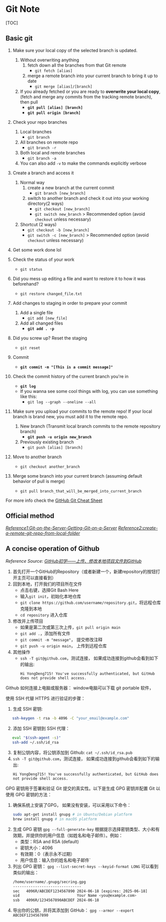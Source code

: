 # Git Note

[TOC]

## Basic git

1. Make sure your local copy of the selected branch is updated.
   1. Without overwriting anything
      1. fetch down all the branches from that Git remote
         - `git fetch [alias]`
      1. merge a remote branch into your current branch to bring it up to date
         - `git merge [alias]/[branch]`
   2. If you already fetched or you are ready to **overwrite your local copy**, (fetch and merge any commits from the tracking remote branch), then pull
      - **`git pull [alias] [branch]`**
      - **`git pull origin [branch]`**

2. Check your repo branches
   1. Local branches
      - `git branch`
   2. All branches on remote repo
      - `git branch -r`
   3. Both local and remote branches
      - `git branch -a`
   4. You can also add `-v` to make the commands explicitly verbose
3. Create a branch and access it
   1. Normal way
      1. create a new branch at the current commit
         - `git branch [new_branch]`
      2. switch to another branch and check it out into your working directory(2 ways)
         - `git checkout [new_branch]`
         - `git switch new_branch`  > Recommended option (avoid `checkout` unless necessary)
   2. Shortcut (2 ways)
      - `git checkout -b [new_branch]`
      - `git switch -c [new_branch]` > Recommended option (avoid `checkout` unless necessary)
4. Get some work done lol
5. Check the status of your work
   - `git status`
6. Did you mess up editing a file and want to restore it to how it was beforehand?
   - `git restore changed_file.txt`
7. Add changes to staging in order to prepare your commit
   1. Add a single file
      - `git add [new_file]`
   2. Add all changed files
      - **`git add . -p`**
8. Did you screw up? Reset the staging
   - `git reset`
9. Commit
   - **`git commit -m "[This is a commit message]"`**

10. Check the commit history of the current branch you're in
    - **`git log`**
    - If you wanna see some cool things with log, you can use something like this:
      - `git log --graph --oneline --all`

11. Make sure you upload your commits to the remote repo! If your local branch is brand new, you must add it to the remote repo.
    1. New branch (Transmit local branch commits to the remote repository branch)
       - **`git push -u origin new_branch`**
    2. Previously existing branch
       - `git push [alias] [branch]`
12. Move to another branch
    - `git checkout another_branch`
13. Merge some branch into your current branch (assuming default behavior of pull is merge)
    - `git pull branch_that_will_be_merged_into_current_branch`

For more info check the [GitHub Git Cheat Sheet](https://education.github.com/git-cheat-sheet-education.pdf)

## Official method

_[Reference1:Git-on-the-Server-Getting-Git-on-a-Server](https://git-scm.com/book/en/v2/Git-on-the-Server-Getting-Git-on-a-Server)_
_[Reference2:create-a-remote-git-repo-from-local-folder](https://stackoverflow.com/questions/14087667/create-a-remote-git-repo-from-local-folder)_

## A concise operation of Github

_Reference Source: [GitHub初学——上传、修改本地项目文件到GitHub](https://blog.csdn.net/Demonslzh/article/details/104268334)_

1. 首先打开一个GitHub的Repository（或者新建一个，新建repository的按钮打开主页可以直接看到）
2. 回到本地，打开我们的项目所在文件
   - 点击右键，选择Git Bash Here
   - 输入`git init`，初始化本地仓库
   - `git clone https://github.com/username/repository.git`，将远程仓库克隆到本地
   - `cd repository` 进入仓库
3. 修改并上传项目
   - 如果是第二次或第三次上传，`git pull origin main`
   - `git add .`，添加所有文件
   - `git commit -m "message"`， 提交修改注释
   - `git push -u origin main`， 上传到远程仓库
4. 其他操作
   - `ssh -T git@github.com`，测试连接， 如果成功连接到github会看到如下的输出: <p>`Hi YongDeng715! You've successfully authenticated, but GitHub does not provide shell access.`</p>

Github 如何连接上电脑或服务器：
window电脑可以下载 git portable 软件，

使用 SSH 代替 HTTPS 进行验证的步骤：
1. 生成 SSH 密钥: 
```bash
   ssh-keygen -t rsa -b 4096 -C "your_email@example.com"
```
2. 添加 SSH 密钥到 SSH 代理：
```bash
   eval "$(ssh-agent -s)"
   ssh-add ~/.ssh/id_rsa
```
3. 复制公钥内容，将公钥添加到 Github:
   ```cat ~/.ssh/id_rsa.pub```
4. `ssh -T git@github.com`，测试连接， 如果成功连接到github会看到如下的输出: <p>`Hi YongDeng715! You've successfully authenticated, but GitHub does not provide shell access.`</p>

GPG 密钥用于签署和验证 Git 提交的真实性。以下是生成 GPG 密钥并配置 Git 以使用 GPG 密钥的方法：
1. 确保系统上安装了GPG， 如果没有安装，可以采用以下命令：
   ```bash
   sudo apt-get install gnupg # in Ubuntu/Debian platform
   brew install gnupg # in macOS platform
   ```
2. 生成 GPG 密钥 ```gpg --full-generate-key```
   根据提示选择密钥类型、大小和有效期，并提供你的用户信息（如姓名和电子邮件）。例如：
      - 类型：RSA and RSA (default)
      - 密钥大小：4096
      - 有效期：0（表示永不过期）
      - 用户信息：输入你的姓名和电子邮件`
3. 列出 GPG 密钥： ```gpg --list-secret-keys --keyid-format LONG```
   可以看到类似的输出：
   ```bash
   /home/username/.gnupg/secring.gpg
   -------------------------------
   sec   4096R/ABCDEF1234567890 2024-06-18 [expires: 2025-06-18]
   uid                          Your Name <you@example.com>
   ssb   4096R/1234567890ABCDEF 2024-06-18
   ```
4. 导出你的公钥，并将其添加到 GitHub： ```gpg --armor --export ABCDEF1234567890```